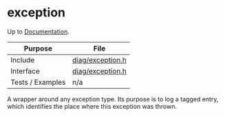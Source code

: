 # exception

Up to [Documentation](../README.md).

Purpose          | File
---------------- | ----
Include          | [diag/exception.h](../../src/diag/exception.h)
Interface        | [diag/exception.h](../../src/diag/exception.h)
Tests / Examples | n/a

A wrapper around any exception type.
Its purpose is to log a tagged entry, which identifies the place where this exception was thrown.
